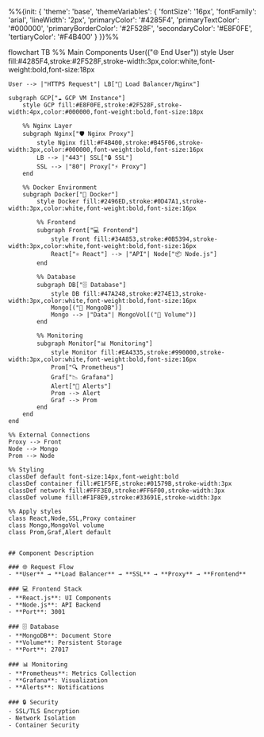 %%{init: {
  'theme': 'base',
  'themeVariables': {
    'fontSize': '16px',
    'fontFamily': 'arial',
    'lineWidth': '2px',
    'primaryColor': '#4285F4',
    'primaryTextColor': '#000000',
    'primaryBorderColor': '#2F528F',
    'secondaryColor': '#E8F0FE',
    'tertiaryColor': '#F4B400'
  }
}}%%

flowchart TB
    %% Main Components
    User(("🌐 End User"))
    style User fill:#4285F4,stroke:#2F528F,stroke-width:3px,color:white,font-weight:bold,font-size:18px
    
    User --> |"HTTPS Request"| LB["🔄 Load Balancer/Nginx"]
    
    subgraph GCP["☁️ GCP VM Instance"]
        style GCP fill:#E8F0FE,stroke:#2F528F,stroke-width:4px,color:#000000,font-weight:bold,font-size:18px
        
        %% Nginx Layer
        subgraph Nginx["🛡️ Nginx Proxy"]
            style Nginx fill:#F4B400,stroke:#B45F06,stroke-width:3px,color:#000000,font-weight:bold,font-size:16px
            LB --> |"443"| SSL["🔒 SSL"]
            SSL --> |"80"| Proxy["⚡ Proxy"]
        end

        %% Docker Environment
        subgraph Docker["🐳 Docker"]
            style Docker fill:#2496ED,stroke:#0D47A1,stroke-width:3px,color:white,font-weight:bold,font-size:16px
            
            %% Frontend
            subgraph Front["💻 Frontend"]
                style Front fill:#34A853,stroke:#0B5394,stroke-width:3px,color:white,font-weight:bold,font-size:16px
                React["⚛️ React"] --> |"API"| Node["📦 Node.js"]
            end

            %% Database
            subgraph DB["🗄️ Database"]
                style DB fill:#47A248,stroke:#274E13,stroke-width:3px,color:white,font-weight:bold,font-size:16px
                Mongo[("📀 MongoDB")]
                Mongo --> |"Data"| MongoVol[("💾 Volume")]
            end

            %% Monitoring
            subgraph Monitor["📊 Monitoring"]
                style Monitor fill:#EA4335,stroke:#990000,stroke-width:3px,color:white,font-weight:bold,font-size:16px
                Prom["🔍 Prometheus"]
                Graf["📉 Grafana"]
                Alert["🚨 Alerts"]
                Prom --> Alert
                Graf --> Prom
            end
        end
    end

    %% External Connections
    Proxy --> Front
    Node --> Mongo
    Prom --> Node

    %% Styling
    classDef default font-size:14px,font-weight:bold
    classDef container fill:#E1F5FE,stroke:#01579B,stroke-width:3px
    classDef network fill:#FFF3E0,stroke:#FF6F00,stroke-width:3px
    classDef volume fill:#F1F8E9,stroke:#33691E,stroke-width:3px

    %% Apply styles
    class React,Node,SSL,Proxy container
    class Mongo,MongoVol volume
    class Prom,Graf,Alert default
```

## Component Description

### 🌐 Request Flow
- **User** → **Load Balancer** → **SSL** → **Proxy** → **Frontend**

### 💻 Frontend Stack
- **React.js**: UI Components
- **Node.js**: API Backend
- **Port**: 3001

### 🗄️ Database
- **MongoDB**: Document Store
- **Volume**: Persistent Storage
- **Port**: 27017

### 📊 Monitoring
- **Prometheus**: Metrics Collection
- **Grafana**: Visualization
- **Alerts**: Notifications

### 🔒 Security
- SSL/TLS Encryption
- Network Isolation
- Container Security

